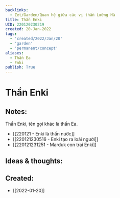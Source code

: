 ```yaml
---
backlinks:
  - Zet/Garden/Quan hệ giữa các vị thần Lưỡng Hà
title: Thần Enki
UID: 220120230219
created: 20-Jan-2022
tags:
  - 'created/2022/Jan/20'
  - 'garden'
  - 'permanent/concept'
aliases:
  - Thần Ea
  - Enki
publish: True
---
```

# Thần Enki

## Notes:

Thần Enki, tên gọi khác là thần Ea.

- [[220121 - Enki là thần nước]]
- [[220121230516 - Enki tạo ra loài người]]
- [[220121231251 - Marduk con trai Enki]]

## Ideas & thoughts:





## Created:
- [[2022-01-20]]
